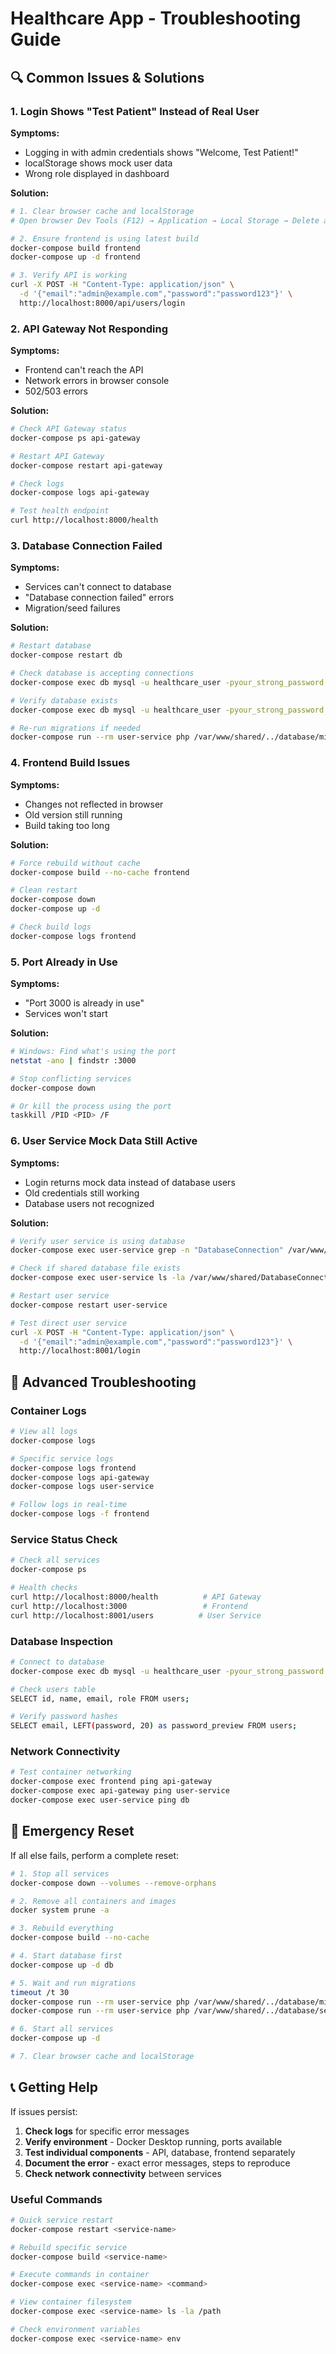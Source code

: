 # Healthcare App - Troubleshooting Guide

## 🔍 Common Issues & Solutions

### 1. Login Shows "Test Patient" Instead of Real User

**Symptoms:**
- Logging in with admin credentials shows "Welcome, Test Patient!"
- localStorage shows mock user data
- Wrong role displayed in dashboard

**Solution:**
```bash
# 1. Clear browser cache and localStorage
# Open browser Dev Tools (F12) → Application → Local Storage → Delete all

# 2. Ensure frontend is using latest build
docker-compose build frontend
docker-compose up -d frontend

# 3. Verify API is working
curl -X POST -H "Content-Type: application/json" \
  -d '{"email":"admin@example.com","password":"password123"}' \
  http://localhost:8000/api/users/login
```

### 2. API Gateway Not Responding

**Symptoms:**
- Frontend can't reach the API
- Network errors in browser console
- 502/503 errors

**Solution:**
```bash
# Check API Gateway status
docker-compose ps api-gateway

# Restart API Gateway
docker-compose restart api-gateway

# Check logs
docker-compose logs api-gateway

# Test health endpoint
curl http://localhost:8000/health
```

### 3. Database Connection Failed

**Symptoms:**
- Services can't connect to database
- "Database connection failed" errors
- Migration/seed failures

**Solution:**
```bash
# Restart database
docker-compose restart db

# Check database is accepting connections
docker-compose exec db mysql -u healthcare_user -pyour_strong_password -e "SELECT 1;"

# Verify database exists
docker-compose exec db mysql -u healthcare_user -pyour_strong_password healthcare_db -e "SHOW TABLES;"

# Re-run migrations if needed
docker-compose run --rm user-service php /var/www/shared/../database/migrate.php
```

### 4. Frontend Build Issues

**Symptoms:**
- Changes not reflected in browser
- Old version still running
- Build taking too long

**Solution:**
```bash
# Force rebuild without cache
docker-compose build --no-cache frontend

# Clean restart
docker-compose down
docker-compose up -d

# Check build logs
docker-compose logs frontend
```

### 5. Port Already in Use

**Symptoms:**
- "Port 3000 is already in use"
- Services won't start

**Solution:**
```bash
# Windows: Find what's using the port
netstat -ano | findstr :3000

# Stop conflicting services
docker-compose down

# Or kill the process using the port
taskkill /PID <PID> /F
```

### 6. User Service Mock Data Still Active

**Symptoms:**
- Login returns mock data instead of database users
- Old credentials still working
- Database users not recognized

**Solution:**
```bash
# Verify user service is using database
docker-compose exec user-service grep -n "DatabaseConnection" /var/www/html/api.php

# Check if shared database file exists
docker-compose exec user-service ls -la /var/www/shared/DatabaseConnection.php

# Restart user service
docker-compose restart user-service

# Test direct user service
curl -X POST -H "Content-Type: application/json" \
  -d '{"email":"admin@example.com","password":"password123"}' \
  http://localhost:8001/login
```

## 🔧 Advanced Troubleshooting

### Container Logs
```bash
# View all logs
docker-compose logs

# Specific service logs
docker-compose logs frontend
docker-compose logs api-gateway
docker-compose logs user-service

# Follow logs in real-time
docker-compose logs -f frontend
```

### Service Status Check
```bash
# Check all services
docker-compose ps

# Health checks
curl http://localhost:8000/health          # API Gateway
curl http://localhost:3000                 # Frontend
curl http://localhost:8001/users          # User Service
```

### Database Inspection
```bash
# Connect to database
docker-compose exec db mysql -u healthcare_user -pyour_strong_password healthcare_db

# Check users table
SELECT id, name, email, role FROM users;

# Verify password hashes
SELECT email, LEFT(password, 20) as password_preview FROM users;
```

### Network Connectivity
```bash
# Test container networking
docker-compose exec frontend ping api-gateway
docker-compose exec api-gateway ping user-service
docker-compose exec user-service ping db
```

## 🚨 Emergency Reset

If all else fails, perform a complete reset:

```bash
# 1. Stop all services
docker-compose down --volumes --remove-orphans

# 2. Remove all containers and images
docker system prune -a

# 3. Rebuild everything
docker-compose build --no-cache

# 4. Start database first
docker-compose up -d db

# 5. Wait and run migrations
timeout /t 30
docker-compose run --rm user-service php /var/www/shared/../database/migrate.php
docker-compose run --rm user-service php /var/www/shared/../database/seed.php

# 6. Start all services
docker-compose up -d

# 7. Clear browser cache and localStorage
```

## 📞 Getting Help

If issues persist:

1. **Check logs** for specific error messages
2. **Verify environment** - Docker Desktop running, ports available
3. **Test individual components** - API, database, frontend separately
4. **Document the error** - exact error messages, steps to reproduce
5. **Check network connectivity** between services

### Useful Commands

```bash
# Quick service restart
docker-compose restart <service-name>

# Rebuild specific service
docker-compose build <service-name>

# Execute commands in container
docker-compose exec <service-name> <command>

# View container filesystem
docker-compose exec <service-name> ls -la /path

# Check environment variables
docker-compose exec <service-name> env
```